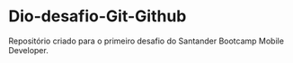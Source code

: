 # Dio-desafio-Git-Github
Repositório criado para o primeiro desafio do Santander Bootcamp Mobile Developer.
